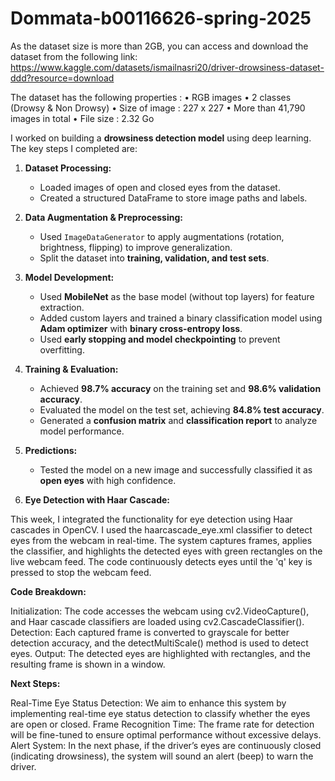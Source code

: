 # Dommata-b00116626-spring-2025

As the dataset size is more than 2GB, you can access and download the dataset from the following link:
https://www.kaggle.com/datasets/ismailnasri20/driver-drowsiness-dataset-ddd?resource=download

The dataset has the following properties :
• RGB images
• 2 classes (Drowsy & Non Drowsy)
• Size of image : 227 x 227
• More than 41,790 images in total
• File size : 2.32 Go

I worked on building a **drowsiness detection model** using deep learning. The key steps I completed are:  

1. **Dataset Processing:**  
   - Loaded images of open and closed eyes from the dataset.  
   - Created a structured DataFrame to store image paths and labels.  

2. **Data Augmentation & Preprocessing:**  
   - Used `ImageDataGenerator` to apply augmentations (rotation, brightness, flipping) to improve generalization.  
   - Split the dataset into **training, validation, and test sets**.  

3. **Model Development:**  
   - Used **MobileNet** as the base model (without top layers) for feature extraction.  
   - Added custom layers and trained a binary classification model using **Adam optimizer** with **binary cross-entropy loss**.  
   - Used **early stopping and model checkpointing** to prevent overfitting.  

4. **Training & Evaluation:**  
   - Achieved **98.7% accuracy** on the training set and **98.6% validation accuracy**.  
   - Evaluated the model on the test set, achieving **84.8% test accuracy**.  
   - Generated a **confusion matrix** and **classification report** to analyze model performance.  

5. **Predictions:**  
   - Tested the model on a new image and successfully classified it as **open eyes** with high confidence.
     
6. **Eye Detection with Haar Cascade:**

This week, I integrated the functionality for eye detection using Haar cascades in OpenCV.
I used the haarcascade_eye.xml classifier to detect eyes from the webcam in real-time. The system captures frames, applies the classifier, and highlights the detected eyes with green rectangles on the live webcam feed.
The code continuously detects eyes until the 'q' key is pressed to stop the webcam feed.

**Code Breakdown:**

Initialization: The code accesses the webcam using cv2.VideoCapture(), and Haar cascade classifiers are loaded using cv2.CascadeClassifier().
Detection: Each captured frame is converted to grayscale for better detection accuracy, and the detectMultiScale() method is used to detect eyes.
Output: The detected eyes are highlighted with rectangles, and the resulting frame is shown in a window.

**Next Steps:**

Real-Time Eye Status Detection: We aim to enhance this system by implementing real-time eye status detection to classify whether the eyes are open or closed.
Frame Recognition Time: The frame rate for detection will be fine-tuned to ensure optimal performance without excessive delays.
Alert System: In the next phase, if the driver’s eyes are continuously closed (indicating drowsiness), the system will sound an alert (beep) to warn the driver.

